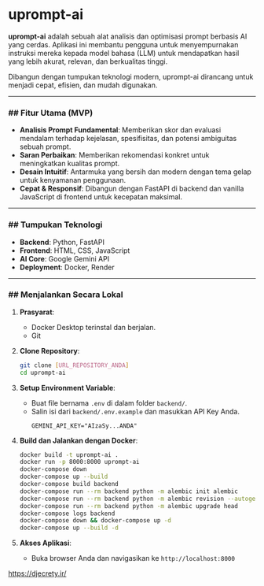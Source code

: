 # uprompt-ai

**uprompt-ai** adalah sebuah alat analisis dan optimisasi prompt berbasis AI yang cerdas. Aplikasi ini membantu pengguna untuk menyempurnakan instruksi mereka kepada model bahasa (LLM) untuk mendapatkan hasil yang lebih akurat, relevan, dan berkualitas tinggi.

Dibangun dengan tumpukan teknologi modern, uprompt-ai dirancang untuk menjadi cepat, efisien, dan mudah digunakan.

---

### ## Fitur Utama (MVP)

* **Analisis Prompt Fundamental**: Memberikan skor dan evaluasi mendalam terhadap kejelasan, spesifisitas, dan potensi ambiguitas sebuah prompt.
* **Saran Perbaikan**: Memberikan rekomendasi konkret untuk meningkatkan kualitas prompt.
* **Desain Intuitif**: Antarmuka yang bersih dan modern dengan tema gelap untuk kenyamanan penggunaan.
* **Cepat & Responsif**: Dibangun dengan FastAPI di backend dan vanilla JavaScript di frontend untuk kecepatan maksimal.

---

### ## Tumpukan Teknologi

* **Backend**: Python, FastAPI
* **Frontend**: HTML, CSS, JavaScript
* **AI Core**: Google Gemini API
* **Deployment**: Docker, Render

---

### ## Menjalankan Secara Lokal

1.  **Prasyarat**:
    * Docker Desktop terinstal dan berjalan.
    * Git

2.  **Clone Repository**:
    ```bash
    git clone [URL_REPOSITORY_ANDA]
    cd uprompt-ai
    ```

3.  **Setup Environment Variable**:
    * Buat file bernama `.env` di dalam folder `backend/`.
    * Salin isi dari `backend/.env.example` dan masukkan API Key Anda.
        ```
        GEMINI_API_KEY="AIzaSy...ANDA"
        ```

4.  **Build dan Jalankan dengan Docker**:
    ```bash
    docker build -t uprompt-ai .
    docker run -p 8000:8000 uprompt-ai
    docker-compose down
    docker-compose up --build
    docker-compose build backend
    docker-compose run --rm backend python -m alembic init alembic
    docker-compose run --rm backend python -m alembic revision --autogenerate -m "Create initial tables"
    docker-compose run --rm backend python -m alembic upgrade head
    docker-compose logs backend
    docker-compose down && docker-compose up -d
    docker-compose up --build -d
    ```

5.  **Akses Aplikasi**:
    * Buka browser Anda dan navigasikan ke `http://localhost:8000`

https://djecrety.ir/